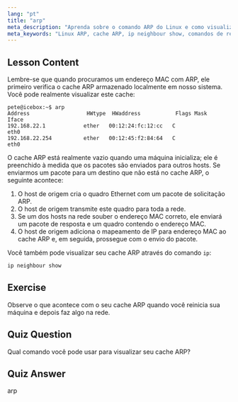```yaml
---
lang: "pt"
title: "arp"
meta_description: "Aprenda sobre o comando ARP do Linux e como visualizar seu cache ARP. Entenda o papel do ARP na comunicação de rede. Um guia para iniciantes em ARP."
meta_keywords: "Linux ARP, cache ARP, ip neighbour show, comandos de rede, rede Linux, Linux para iniciantes, tutorial Linux"
---
```


## Lesson Content

Lembre-se que quando procuramos um endereço MAC com ARP, ele primeiro verifica o cache ARP armazenado localmente em nosso sistema. Você pode realmente visualizar este cache:

```
pete@icebox:~$ arp
Address                  HWtype  HWaddress           Flags Mask            Iface
192.168.22.1            ether   00:12:24:fc:12:cc   C                     eth0
192.168.22.254          ether   00:12:45:f2:84:64   C                     eth0
```

O cache ARP está realmente vazio quando uma máquina inicializa; ele é preenchido à medida que os pacotes são enviados para outros hosts. Se enviarmos um pacote para um destino que não está no cache ARP, o seguinte acontece:

1. O host de origem cria o quadro Ethernet com um pacote de solicitação ARP.
2. O host de origem transmite este quadro para toda a rede.
3. Se um dos hosts na rede souber o endereço MAC correto, ele enviará um pacote de resposta e um quadro contendo o endereço MAC.
4. O host de origem adiciona o mapeamento de IP para endereço MAC ao cache ARP e, em seguida, prossegue com o envio do pacote.

Você também pode visualizar seu cache ARP através do comando `ip`:

```bash
ip neighbour show
```

## Exercise

Observe o que acontece com o seu cache ARP quando você reinicia sua máquina e depois faz algo na rede.

## Quiz Question

Qual comando você pode usar para visualizar seu cache ARP?

## Quiz Answer

arp
